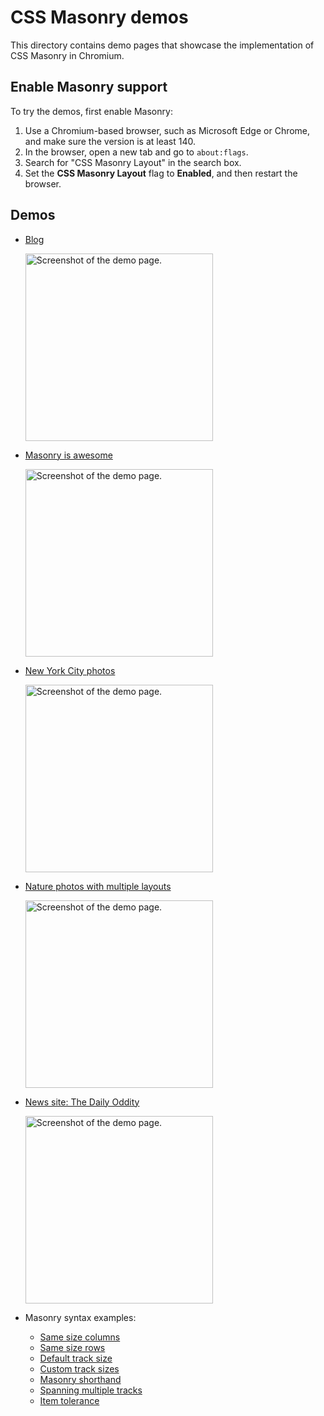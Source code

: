 # CSS Masonry demos
<!--
tab-title: __
top-of-page title: __
-->

This directory contains demo pages that showcase the implementation of CSS Masonry in Chromium.

## Enable Masonry support

To try the demos, first enable Masonry:

1. Use a Chromium-based browser, such as Microsoft Edge or Chrome, and make sure the version is at least 140.
1. In the browser, open a new tab and go to `about:flags`.
1. Search for "CSS Masonry Layout" in the search box.
1. Set the **CSS Masonry Layout** flag to **Enabled**, and then restart the browser.

## Demos

* [Blog](https://microsoftedge.github.io/Demos/css-masonry/blog.html)

  <img alt="Screenshot of the demo page." src="./blog/screenshot.png" width="300">

* [Masonry is awesome](https://microsoftedge.github.io/Demos/css-masonry/masonry-is-awesome.html)

  <img alt="Screenshot of the demo page." src="./masonry-is-awesome/screenshot.png" width="300">

* [New York City photos](https://microsoftedge.github.io/Demos/css-masonry/new-york.html)

  <img alt="Screenshot of the demo page." src="./nyc/screenshot.png" width="300">

* [Nature photos with multiple layouts](https://microsoftedge.github.io/Demos/css-masonry/nature.html)

  <img alt="Screenshot of the demo page." src="./nature/screenshot.png" width="300">

* [News site: The Daily Oddity](https://microsoftedge.github.io/Demos/css-masonry/the-daily-oddity.html)

  <img alt="Screenshot of the demo page." src="./daily-oddity/screenshot.png" width="300">

* Masonry syntax examples:

  * [Same size columns](https://microsoftedge.github.io/Demos/css-masonry/syntax-examples/same-size-columns.html)
  * [Same size rows](https://microsoftedge.github.io/Demos/css-masonry/syntax-examples/same-size-rows.html)
  * [Default track size](https://microsoftedge.github.io/Demos/css-masonry/syntax-examples/default-track-size.html)
  * [Custom track sizes](https://microsoftedge.github.io/Demos/css-masonry/syntax-examples/custom-track-sizes.html)
  * [Masonry shorthand](https://microsoftedge.github.io/Demos/css-masonry/syntax-examples/masonry-shorthand.html)
  * [Spanning multiple tracks](https://microsoftedge.github.io/Demos/css-masonry/syntax-examples/span-multiple-tracks.html)
  * [Item tolerance](https://microsoftedge.github.io/Demos/css-masonry/syntax-examples/item-tolerance.html)
